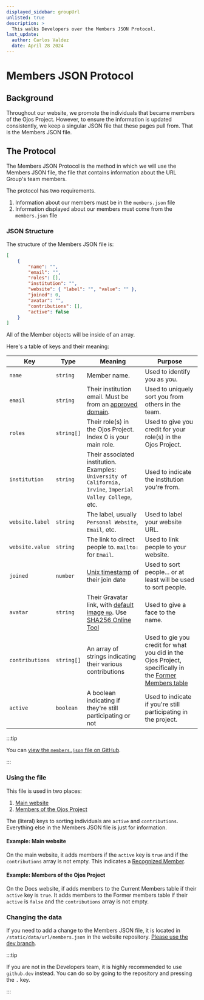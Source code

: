```yaml
---
displayed_sidebar: groupUrl
unlisted: true
description: >
  This walks Developers over the Members JSON Protocol.
last_update:
  author: Carlos Valdez
  date: April 28 2024
---
```


# Members JSON Protocol

## Background

Throughout our website, we promote the individuals that became members of the
Ojos Project. However, to ensure the information is updated consistently, we
keep a singular JSON file that these pages pull from. That is the Members JSON
file.

## The Protocol

The Members JSON Protocol is the method in which we will use the Members JSON
file, the file that contains information about the URL Group's team members.

The protocol has two requirements.

1. Information about our members must be in the `members.json` file
2. Information displayed about our members must come from the `members.json` file

### JSON Structure

The structure of the Members JSON file is:

```json
[
	{
		"name": "",
		"email": "",
		"roles": [],
		"institution": "",
		"website": { "label": "", "value": "" },
		"joined": 0,
		"avatar": "",
		"contributions": [],
		"active": false
	}
]
```

All of the Member objects will be inside of an array.

Here's a table of keys and their meaning:

| Key             | Type       | Meaning                                                                                                                                                                              | Purpose                                                                                                                                    |
| --------------- | ---------- | ------------------------------------------------------------------------------------------------------------------------------------------------------------------------------------ | ------------------------------------------------------------------------------------------------------------------------------------------ |
| `name`          | `string`   | Member name.                                                                                                                                                                         | Used to identify you as you.                                                                                                               |
| `email`         | `string`   | Their institution email. Must be from an [approved domain](/docs/url/getting-started/#send-us-your-email).                                                                           | Used to uniquely sort you from others in the team.                                                                                         |
| `roles`         | `string[]` | Their role(s) in the Ojos Project. Index 0 is your main role.                                                                                                                        | Used to give you credit for your role(s) in the Ojos Project.                                                                              |
| `institution`   | `string`   | Their associated institution. Examples: `University of California, Irvine`, `Imperial Valley College`, etc.                                                                          | Used to indicate the institution you're from.                                                                                              |
| `website.label` | `string`   | The label, usually `Personal Website`, `Email`, etc.                                                                                                                                 | Used to label your website URL.                                                                                                            |
| `website.value` | `string`   | The link to direct people to. `mailto:` for `Email`.                                                                                                                                 | Used to link people to your website.                                                                                                       |
| `joined`        | `number`   | [Unix timestamp](https://www.unixtimestamp.com/) of their join date                                                                                                                  | Used to sort people... or at least will be used to sort people.                                                                            |
| `avatar`        | `string`   | Their Gravatar link, with [default image `mp`](https://docs.gravatar.com/general/images/#default-image). Use [SHA256 Online Tool](https://emn178.github.io/online-tools/sha256.html) | Used to give a face to the name.                                                                                                           |
| `contributions` | `string[]` | An array of strings indicating their various contributions                                                                                                                           | Used to gie you credit for what you did in the Ojos Project, specifically in the [Former Members table](/docs/url/members/#former-members) |
| `active`        | `boolean`  | A boolean indicating if they're still participating or not                                                                                                                           | Used to indicate if you're still participating in the project.                                                                             |

:::tip

You can
[view the `members.json` file on GitHub](https://github.com/ojosproject/website/blob/main/static/data/url/members.json).

:::

### Using the file

This file is used in two places:

1. [Main website](https://ojosproject.org#team)
2. [Members of the Ojos Project](https://ojosproject.org/docs/url/members/)

The (literal) keys to sorting individuals are `active` and `contributions`.
Everything else in the Members JSON file is just for information.

#### Example: Main website

On the main website, it adds members if the `active` key is `true` and if the
`contributions` array is not empty. This indicates a
[Recognized Member](https://ojosproject.org/docs/url/getting-started/#getting-recognized-as-a-member).

#### Example: Members of the Ojos Project

On the Docs website, if adds members to the Current Members table if their
`active` key is `true`. It adds members to the Former members table if their
`active` is `false` and the `contributions` array is not empty.

### Changing the data

If you need to add a change to the Members JSON file, it is located in
`/static/data/url/members.json` in the website repository. [Please use the dev
branch](https://github.com/ojosproject/website/blob/dev/static/data/url/members.json).

:::tip

If you are not in the Developers team, it is highly recommended to use
`github.dev` instead. You can do so by going to the repository and pressing the `.` key.

:::
